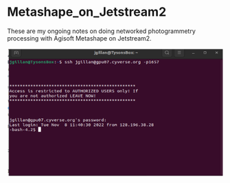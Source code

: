 # Metashape_on_Jetstream2
These are my ongoing notes on doing networked photogrammetry processing with Agisoft Metashape on Jetstream2.



![](./images/ssh_screenshot.png)
